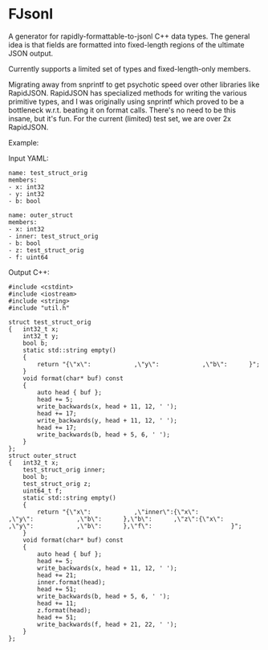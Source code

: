 # FJsonl

A generator for rapidly-formattable-to-jsonl C++ data types. 
The general idea is that fields are formatted into fixed-length regions of the ultimate JSON output. 

Currently supports a limited set of types and fixed-length-only members. 

Migrating away from snprintf to get psychotic speed over other libraries like RapidJSON. 
RapidJSON has specialized methods for writing the various primitive types, and I was originally using snprintf which proved to be a bottleneck w.r.t. beating it on format calls. There's no need to be this insane, but it's fun. 
For the current (limited) test set, we are over 2x RapidJSON.

Example: 

Input YAML:

```
name: test_struct_orig
members: 
- x: int32
- y: int32
- b: bool

name: outer_struct
members: 
- x: int32
- inner: test_struct_orig
- b: bool
- z: test_struct_orig
- f: uint64
```

Output C++:

```
#include <cstdint>
#include <iostream>
#include <string>
#include "util.h"

struct test_struct_orig
{	int32_t x;
	int32_t y;
	bool b;
	static std::string empty()
	{
		return "{\"x\":            ,\"y\":            ,\"b\":      }";
	}
	void format(char* buf) const
	{
		auto head { buf };
		head += 5;
		write_backwards(x, head + 11, 12, ' ');
		head += 17;
		write_backwards(y, head + 11, 12, ' ');
		head += 17;
		write_backwards(b, head + 5, 6, ' ');
	}
};
struct outer_struct
{	int32_t x;
	test_struct_orig inner;
	bool b;
	test_struct_orig z;
	uint64_t f;
	static std::string empty()
	{
		return "{\"x\":            ,\"inner\":{\"x\":            ,\"y\":            ,\"b\":      },\"b\":      ,\"z\":{\"x\":            ,\"y\":            ,\"b\":      },\"f\":                      }";
	}
	void format(char* buf) const
	{
		auto head { buf };
		head += 5;
		write_backwards(x, head + 11, 12, ' ');
		head += 21;
		inner.format(head);
		head += 51;
		write_backwards(b, head + 5, 6, ' ');
		head += 11;
		z.format(head);
		head += 51;
		write_backwards(f, head + 21, 22, ' ');
	}
};
```